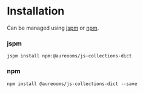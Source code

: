 # Installation
Can be managed using
[jspm](http://jspm.io)
or [npm](https://github.com/npm/npm).

### jspm
```terminal
jspm install npm:@aureooms/js-collections-dict
```

### npm
```terminal
npm install @aureooms/js-collections-dict --save
```
